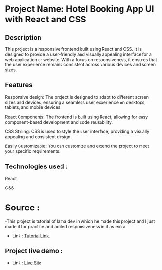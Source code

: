 # Project Name: Hotel Booking App UI with React and CSS

## Description

This project is a responsive frontend built using React and CSS. It is designed to provide a user-friendly and visually appealing interface for a web application or website. With a focus on responsiveness, it ensures that the user experience remains consistent across various devices and screen sizes.

## Features

Responsive design: The project is designed to adapt to different screen sizes and devices, ensuring a seamless user experience on desktops, tablets, and mobile devices.

React Components: The frontend is built using React, allowing for easy component-based development and code reusability.

CSS Styling: CSS is used to style the user interface, providing a visually appealing and consistent design.

Easily Customizable: You can customize and extend the project to meet your specific requirements.

## Technologies used :

React

CSS

# Source :

-This project is tutorial of lama dev in which he made this project and I just made it for practice and added responsiveness in it as extra

- Link : [Tutorial Link](https://youtu.be/RkWpJ4XUHuw?si=g25cZuzUtBjGhLro).

## Project live demo : 
- Link : [Live Site](https://booking-frontend-seven.vercel.app)